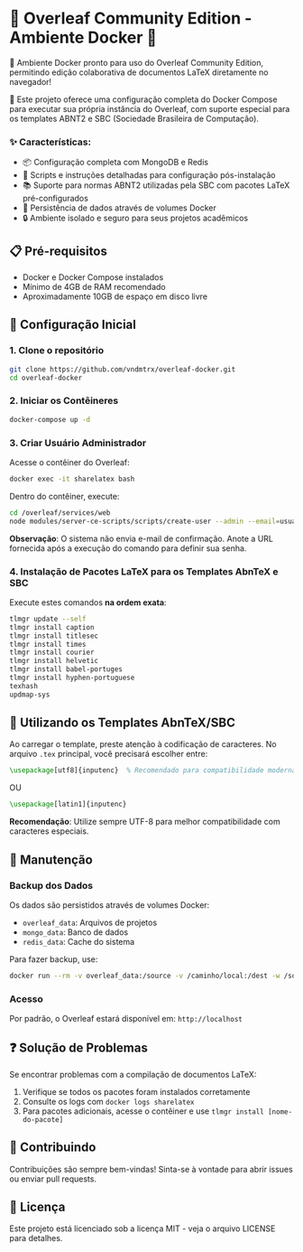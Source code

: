 # 🧪 Overleaf Community Edition - Ambiente Docker 🐳

🚀 Ambiente Docker pronto para uso do Overleaf Community Edition, permitindo edição colaborativa de documentos LaTeX diretamente no navegador!

📝 Este projeto oferece uma configuração completa do Docker Compose para executar sua própria instância do Overleaf, com suporte especial para os templates ABNT2 e SBC (Sociedade Brasileira de Computação).

### ✨ Características:

- 📦 Configuração completa com MongoDB e Redis
- 🔧 Scripts e instruções detalhadas para configuração pós-instalação
- 📚 Suporte para normas ABNT2 utilizadas pela SBC com pacotes LaTeX pré-configurados
- 💾 Persistência de dados através de volumes Docker
- 🔒 Ambiente isolado e seguro para seus projetos acadêmicos

## 📋 Pré-requisitos
- Docker e Docker Compose instalados
- Mínimo de 4GB de RAM recomendado
- Aproximadamente 10GB de espaço em disco livre

## 🚀 Configuração Inicial

### 1. Clone o repositório
```bash
git clone https://github.com/vndmtrx/overleaf-docker.git
cd overleaf-docker
```

### 2. Iniciar os Contêineres
```bash
docker-compose up -d
```

### 3. Criar Usuário Administrador
Acesse o contêiner do Overleaf:
```bash
docker exec -it sharelatex bash
```

Dentro do contêiner, execute:
```bash
cd /overleaf/services/web
node modules/server-ce-scripts/scripts/create-user --admin --email=usuario@email
```

**Observação**: O sistema não envia e-mail de confirmação. Anote a URL fornecida após a execução do comando para definir sua senha.

### 4. Instalação de Pacotes LaTeX para os Templates AbnTeX e SBC
Execute estes comandos **na ordem exata**:

```bash
tlmgr update --self
tlmgr install caption
tlmgr install titlesec
tlmgr install times
tlmgr install courier
tlmgr install helvetic
tlmgr install babel-portuges
tlmgr install hyphen-portuguese
texhash
updmap-sys
```

## 📝 Utilizando os Templates AbnTeX/SBC

Ao carregar o template, preste atenção à codificação de caracteres. No arquivo `.tex` principal, você precisará escolher entre:

```latex
\usepackage[utf8]{inputenc}  % Recomendado para compatibilidade moderna
```

OU

```latex
\usepackage[latin1]{inputenc}
```

**Recomendação**: Utilize sempre UTF-8 para melhor compatibilidade com caracteres especiais.

## 🔧 Manutenção

### Backup dos Dados
Os dados são persistidos através de volumes Docker:
- `overleaf_data`: Arquivos de projetos
- `mongo_data`: Banco de dados
- `redis_data`: Cache do sistema

Para fazer backup, use:
```bash
docker run --rm -v overleaf_data:/source -v /caminho/local:/dest -w /source busybox tar -czvf /dest/overleaf_data.tar.gz .
```

### Acesso
Por padrão, o Overleaf estará disponível em: `http://localhost`

## ❓ Solução de Problemas

Se encontrar problemas com a compilação de documentos LaTeX:
1. Verifique se todos os pacotes foram instalados corretamente
2. Consulte os logs com `docker logs sharelatex`
3. Para pacotes adicionais, acesse o contêiner e use `tlmgr install [nome-do-pacote]`

## 🤝 Contribuindo

Contribuições são sempre bem-vindas! Sinta-se à vontade para abrir issues ou enviar pull requests.

## 📄 Licença

Este projeto está licenciado sob a licença MIT - veja o arquivo LICENSE para detalhes.